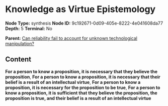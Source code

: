 # Knowledge as Virtue Epistemology

**Node Type:** synthesis
**Node ID:** 9c192671-0d09-405e-8222-4e041608da77
**Depth:** 5
**Terminal:** No

**Parent:** [Can reliability fail to account for unknown technological manipulation?](can-reliability-fail-to-account-for-unknown-technological-manipulation-antithesis-8270bc15-d36a-4fa0-8dba-c900fd7f634e.md)

## Content

**For a person to know a proposition, it is necessary that they believe the proposition**, **For a person to know a proposition, it is necessary that their belief is a result of an intellectual virtue**, **For a person to know a proposition, it is necessary for the proposition to be true**, **For a person to know a proposition, it is sufficient that they believe the proposition, the proposition is true, and their belief is a result of an intellectual virtue**
